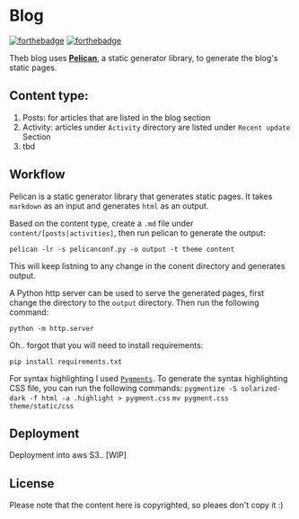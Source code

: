 # Blog

[![forthebadge](https://forthebadge.com/images/badges/made-with-python.svg)](https://forthebadge.com) [![forthebadge](https://forthebadge.com/images/badges/built-with-love.svg)](https://forthebadge.com)

Theb blog uses [**Pelican**](https://github.com/getpelican/pelican), a static generator library, to generate the blog's static pages.

## Content type:

1. Posts: for articles that are listed in the blog section
2. Activity: articles under `Activity` directory are listed under `Recent update` Section
3. tbd

## Workflow

Pelican is a static generator library that generates static pages. It takes `markdown` as an input and generates `html` as an output. 

Based on the content type, create a `.md` file under `content/[posts|activities]`, then run pelican to generate the output:

`pelican -lr -s pelicanconf.py -o output -t theme content`

This will keep listning to any change in the conent directory and generates output.

A Python http server can be used to serve the generated pages, first change the directory to the `output` directory. Then run the following command: 

`python -m http.server` 

Oh.. forgot that you will need to install requirements: 

`pip install requirements.txt` 

For syntax highlighting I used [`Pygments`](https://pygments.org/). To generate the syntax highlighting CSS file, you can run the following commands: 
`pygmentize -S solarized-dark -f html -a .highlight > pygment.css` 
`mv pygment.css theme/static/css`


## Deployment

Deployment into aws S3.. [WIP]


## License 
Please note that the content here is copyrighted, so pleaes don't copy it :) 
